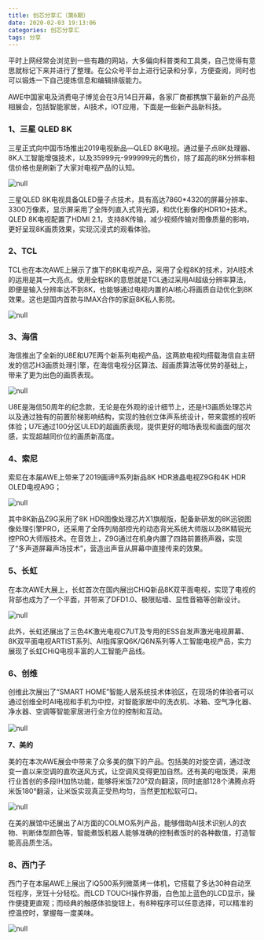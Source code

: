 ```yaml
---
title: 创芯分享汇（第6期）
date: 2020-02-03 19:13:06
categories: 创芯分享汇
tags: 分享
---
```


平时上网经常会浏览到一些有趣的网站，大多偏向科普类和工具类，自己觉得有意思就标记下来并进行了整理。在公众号平台上进行记录和分享，方便查阅，同时也可以锻炼一下自己提炼信息和编辑排版能力。



AWE中国家电及消费电子博览会在3月14日开幕，各家厂商都携旗下最新的产品亮相展会，包括智能家居，AI技术，IOT应用，下面是一些新产品新科技。

### 1、三星 QLED 8K

三星正式向中国市场推出2019电视新品—QLED 8K电视。通过量子点8K处理器、8K人工智能增强技术，以及35999元-999999元的售价，除了超高的8K分辨率相信价格也是刷新了大家对电视产品的认知。

![null](https://s2.ax1x.com/2020/02/18/3ksuvT.jpg)

三星QLED 8K电视具备QLED量子点技术，具有高达7860*4320的屏幕分辨率、3300万像素，显示屏采用了全阵列直入式背光源，和优化影像的HDR10+技术。QLED 8K电视配置了HDMI 2.1，支持8K传输，减少视频传输对图像质量的影响，更好呈现8K画质效果，实现沉浸式的观看体验。

### 2、TCL

TCL也在本次AWE上展示了旗下的8K电视产品，采用了全程8K的技术，对AI技术的运用是其一大亮点。使用全程8K的意思就是TCL通过采用AI超级分辨率算法，即便是输入分辨率达不到8K，也能够通过电视内置的AI核心将画质自动优化到8K效果。这也是国内首款与IMAX合作的家庭8K私人影院。

![null](https://s2.ax1x.com/2020/02/18/3ksQrF.jpg)

### 3、海信

海信推出了全新的U8E和U7E两个新系列电视产品，这两款电视均搭载海信自主研发的信芯H3画质处理引擎，在海信电视分区算法、超画质算法等优势的基础上，带来了更为出色的画质表现。

![null](https://s2.ax1x.com/2020/02/18/3kslb4.jpg)

U8E是海信50周年的纪念款，无论是在外观的设计细节上，还是H3画质处理芯片以及通过独有的前置阶梯影响结构，实现的独创立体声系统设计，带来震撼的视听体验；U7E通过100分区ULED的超画质表现，提供更好的暗场表现和画面的层次感，实现超越同价位的画质新高度。

### 4、索尼

索尼在本届AWE上带来了2019画谛®系列新品8K HDR液晶电视Z9G和4K HDR OLED电视A9G；

![null](https://s2.ax1x.com/2020/02/18/3ks8a9.jpg)

其中8K新品Z9G采用了8K HDR图像处理芯片X1旗舰版，配备新研发的8K迅锐图像处理引擎PRO，还采用了全阵列局部控光的动态背光系统大师版以及8K精锐光控PRO大师版技术。在音效上，Z9G通过在机身内置了四路前置扬声器，实现了“多声道屏幕声场技术”，营造出声音从屏幕中直接传来的效果。

### 5、长虹

在本次AWE大展上，长虹首次在国内展出CHiQ新品8K双平面电视，实现了电视的背部也成为了一个平面，并带来了DFD1.0、极限贴墙、显性音箱等创新设计。

![null](https://s2.ax1x.com/2020/02/18/3ksYP1.jpg)

此外，长虹还展出了三色4K激光电视C7UT及专用的ESS自发声激光电视屏幕、8K双平面电视ARTIST系列、AI指挥家Q6K/Q6N系列等人工智能电视产品，实力展现了长虹CHiQ电视丰富的人工智能产品线。

### 6、创维

创维此次展出了“SMART HOME”智能人居系统技术体验区，在现场的体验者可以通过创维全时AI电视和手机为中控，对智能家居中的洗衣机、冰箱、空气净化器、净水器、空调等智能家居进行全方位的控制和互动。

![null](https://s2.ax1x.com/2020/02/18/3ksUxK.jpg)　

**7、美的**

美的在本次AWE展会中带来了众多美的旗下的产品。包括美的对旋空调，通过改变一直以来空调的直吹送风方式，让空调风变得更加自然。还有美的电饭煲，采用行业首创的多段IH加热功能，能够将米饭720°双向翻滚，同时底部128个沸腾点将米饭180°翻滚，让米饭实现真正受热均匀，当然更加松软可口。

![null](https://s2.ax1x.com/2020/02/18/3kswrD.jpg)

在美的展馆中还展出了AI方面的COLMO系列产品，能够借助AI技术识别人的衣物、判断体型颜色等，智能煮饭机器人能够准确的控制煮饭时的各种数值，打造智能高品质生活。

### 8、西门子

西门子在本届AWE上展出了iQ500系列微蒸烤一体机，它搭载了多达30种自动烹饪程序，烹饪十分轻松。而LCD TOUCH操作界面，白色加上蓝色的LCD显示，操作便捷更直观；而经典的触感体验旋钮上，有8种程序可以任意选择，可以精准的控温控时，掌握每一度美味。

![null](https://s2.ax1x.com/2020/02/18/3ks0qe.jpg)


